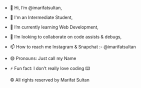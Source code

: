 - 👋 Hi, I’m @imarifatsultan,
- 👀 I'm an Intermediate Student,
- 🌱 I’m currently learning Web Development,
- 💞️ I’m looking to collaborate on code assists & debugs,
- 📫 How to reach me 
     Instagram & Snapchat :- @imarifatsultan

- 😄 Pronouns: Just call my Name
- ⚡ Fun fact: I don't really love coding ⌨️

   © All rights reserved by Marifat Sultan 
